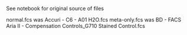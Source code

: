 See notebook for original source of files

normal.fcs was Accuri - C6 - A01 H2O.fcs
meta-only.fcs was BD - FACS Aria II - Compensation Controls_G710 Stained Control.fcs  
